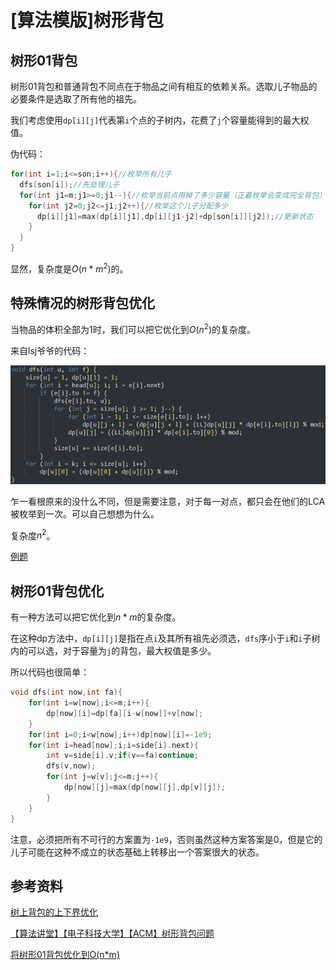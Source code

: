 # [算法模版]树形背包

## 树形01背包

树形01背包和普通背包不同点在于物品之间有相互的依赖关系。选取儿子物品的必要条件是选取了所有他的祖先。

我们考虑使用`dp[i][j]`代表第`i`个点的子树内，花费了`j`个容量能得到的最大权值。

伪代码：

```cpp
for(int i=1;i<=son;i++){//枚举所有儿子
  dfs(son[i]);//先处理儿子
  for(int j1=m;j1>=0;j1--){//枚举当前点用掉了多少容量（正着枚举会变成完全背包）
    for(int j2=0;j2<=j1;j2++){//枚举这个儿子分配多少
      dp[i][j1]=max(dp[i][j1],dp[i][j1-j2]+dp[son[i]][j2]);//更新状态
    }
  }
}
```

显然，复杂度是$O(n*m^2)$的。

## 特殊情况的树形背包优化

当物品的体积全部为1时，我们可以把它优化到$O(n^2)$的复杂度。

来自lsj爷爷的代码：

![](pic/树形背包-1.png)

乍一看根原来的没什么不同，但是需要注意，对于每一对点，都只会在他们的LCA被枚举到一次。可以自己想想为什么。

复杂度$n^2$。

[例题](https://www.51nod.com/Challenge/Problem.html#problemId=1353)

## 树形01背包优化

有一种方法可以把它优化到$n*m$的复杂度。

在这种dp方法中，`dp[i][j]`是指在点`i`及其所有祖先必须选，`dfs`序小于`i`和`i`子树内的可以选，对于容量为`j`的背包，最大权值是多少。

所以代码也很简单：

```cpp
void dfs(int now,int fa){
	for(int i=w[now];i<=m;i++){
		dp[now][i]=dp[fa][i-w[now]]+v[now];
	} 
	for(int i=0;i<w[now];i++)dp[now][i]=-1e9;
	for(int i=head[now];i;i=side[i].next){
		int v=side[i].v;if(v==fa)continue;
		dfs(v,now);	
		for(int j=w[v];j<=m;j++){
			dp[now][j]=max(dp[now][j],dp[v][j]);	
		}
	}
}
```

注意，必须把所有不可行的方案置为`-1e9`，否则虽然这种方案答案是0，但是它的儿子可能在这种不成立的状态基础上转移出一个答案很大的状态。

## 参考资料

[树上背包的上下界优化](https://ouuan.github.io/%E6%A0%91%E4%B8%8A%E8%83%8C%E5%8C%85%E7%9A%84%E4%B8%8A%E4%B8%8B%E7%95%8C%E4%BC%98%E5%8C%96/)

[【算法讲堂】【电子科技大学】【ACM】树形背包问题](https://www.bilibili.com/video/av19615811/)

[将树形01背包优化到O(n*m)](https://blog.cyyself.name/2017/09/shu-xing-bei-bao-o-n-m/)